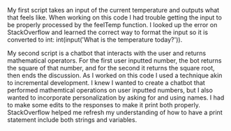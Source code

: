 My first script takes an input of the current temperature and outputs what that feels like.
When working on this code I had trouble getting the input to be properly processed by the feelTemp function. I looked up the error on StackOverflow and learned the correct way to format the input so it is converted to int: int(input('What is the temperature today?')).


My second script is a chatbot that interacts with the user and returns mathematical operators. For the first user inputted number, the bot returns the square of that number, and for the second it returns the square root, then ends the discussion.
As I worked on this code I used a technique akin to incremental development. I knew I wanted to create a chatbot that performed mathemtical operations on user inputted numbers, but I also wanted to incorporate personalization by asking for and using names. I had to make some edits to the responses to make it print both properly. StackOverflow helped me refresh my understanding of how to have a print statement include both strings and variables.


